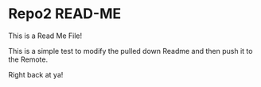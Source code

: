 # Repo2 READ-ME
This is a Read Me File!

This is a simple test to modify the pulled down Readme and then push it to the Remote.

Right back at ya!

